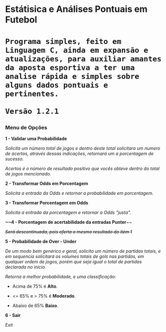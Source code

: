 <h1> Estátisica e Análises Pontuais em Futebol<h1> 


   

    Programa simples, feito em Linguagem C, ainda em expansão e atualizações, para auxiliar amantes da aposta esportiva a ter uma analise rápida e simples sobre alguns dados pontuais e pertinentes.
    
    Versão 1.2.1
    
    



<h3>Menu de Opções
    
</h3>

**1 - Validar uma Probabilidade**

_Solicita um número total de jogos e dentro deste total solicitara um numero de acertos, através dessas indicações, retornará um a porcentagem de sucesso._

_Acertos é o número de resultado positivo que vocês obteve dentro do total de jogos mencionado._

**2 - Transformar Odds em Porcentagem**

_Solicita a entrada da Odds e retornar a probabilidade em porcentagem._

**3 - Transformar Porcentagem em Odds**

_Solicita a entrada da porcentagem e retornar a Odds "justa"._

**~~4 - Porcentagem de acertabilidade da entradas Punter**~~

~~_Será descontinuada, pois oferta o mesmo resultado do itém 1_~~

**5 - Probabilidade de Over - Under**

_De um modo bem genérico e geral, solicita um número de partidas totais, e em sequencia solicitará os volumes totais de gols nas partidas, em qualquer ordem de jogos, porém que seja igual o total de partidas declarada no início._

_Retorna a melhor probabilidade, e uma classificação:_

- Acima de 75% é **Alto**.

- <= 65% e > 75% é **Moderado**.
- Abaixo de 65% **Baixo**.

**6 - Sair**

_Exit_

